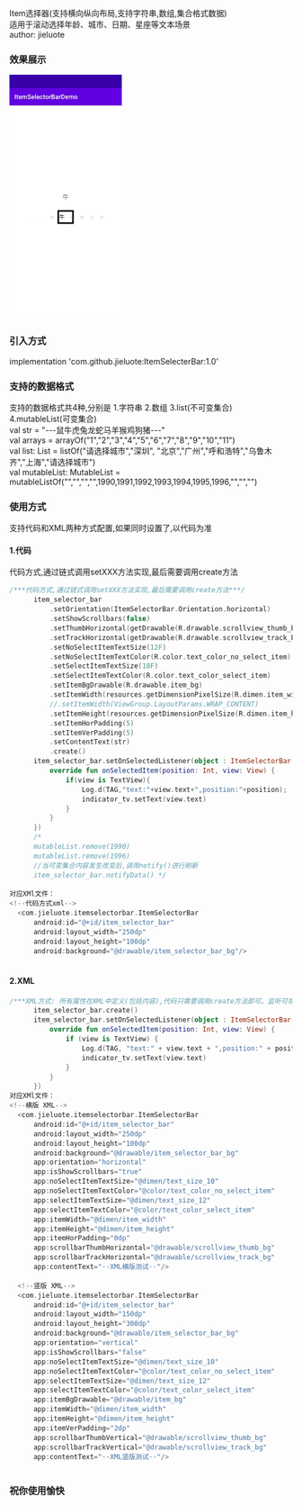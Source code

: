 Item选择器(支持横向纵向布局,支持字符串,数组,集合格式数据)<br>
适用于滚动选择年龄、城市、日期、星座等文本场景<br>
author: jieluote

### 效果展示 ###
![image](https://github.com/jieluote/ItemSelecterBar/blob/master/ItemSelectorBarDemo.gif)


### 引入方式 ###
implementation 'com.github.jieluote:ItemSelecterBar:1.0'


### 支持的数据格式 ###
支持的数据格式共4种,分别是 1.字符串 2.数组 3.list(不可变集合) 4.mutableList(可变集合)<br>
val str = "---鼠牛虎兔龙蛇马羊猴鸡狗猪---"<br>
val arrays = arrayOf("1","2","3","4","5","6","7","8","9","10","11")<br>
val list: List<String> = listOf("请选择城市","深圳", "北京","广州","呼和浩特","乌鲁木齐","上海","请选择城市")<br>
val mutableList: MutableList<Any> = mutableListOf("","","","",1990,1991,1992,1993,1994,1995,1996,"","","")<br>

### 使用方式 ###
支持代码和XML两种方式配置,如果同时设置了,以代码为准

#### 1.代码 ####
代码方式,通过链式调用setXXX方法实现,最后需要调用create方法<br>
  ```kotlin
  /***代码方式,通过链式调用setXXX方法实现,最后需要调用create方法***/
        item_selector_bar
            .setOrientation(ItemSelectorBar.Orientation.horizontal)             //方向
            .setShowScrollbars(false)                                           //是否显示滚动条
            .setThumbHorizontal(getDrawable(R.drawable.scrollview_thumb_bg)!!)  //设置滚动条Thumb背景 (Android 29及以上支持)
            .setTrackHorizontal(getDrawable(R.drawable.scrollview_track_bg)!!)  //设置滚动条Track背景 (Android 29及以上支持)
            .setNoSelectItemTextSize(12F)                                       //未选中文本大小
            .setNoSelectItemTextColor(R.color.text_color_no_select_item)        //未选中文本颜色
            .setSelectItemTextSize(18F)                                         //选中文本大小
            .setSelectItemTextColor(R.color.text_color_select_item)             //选中文本颜色
            .setItemBgDrawable(R.drawable.item_bg)                              //item背景
            .setItemWidth(resources.getDimensionPixelSize(R.dimen.item_width))  //宽度(如果不设置,默认为wrap)
            //.setItemWidth(ViewGroup.LayoutParams.WRAP_CONTENT)                //宽度wrap,文本长度都一样时推荐使用固定尺寸
            .setItemHeight(resources.getDimensionPixelSize(R.dimen.item_height))//同上
            .setItemHorPadding(5)                                               //左右padding(wrap时需要有padding,否则都挤到一起了)
            .setItemVerPadding(5)                                               //上下padding,同上
            .setContentText(str)                                                //内容,可以是上方的四种格式数据
            .create()                                                           //创建(create必须调用,其它可选)
        item_selector_bar.setOnSelectedListener(object : ItemSelectorBar.OnSelectedListener {
            override fun onSelectedItem(position: Int, view: View) {
                if(view is TextView){
                    Log.d(TAG,"text:"+view.text+",position:"+position);
                    indicator_tv.setText(view.text)
                }
            }
        })
        /*
        mutableList.remove(1990)
        mutableList.remove(1996)
        //当可变集合内容发生改变后,调用notify()进行刷新
        item_selector_bar.notifyData() */
  
  对应XMl文件：
  <!--代码方式xml-->
    <com.jieluote.itemselectorbar.ItemSelectorBar
        android:id="@+id/item_selector_bar"
        android:layout_width="250dp"
        android:layout_height="100dp"
        android:background="@drawable/item_selector_bar_bg"/>
      
  ```
  
  #### 2.XML ####
  ```kotlin
  /***XML方式: 所有属性在XML中定义(包括内容),代码只需要调用create方法即可。监听可视需求调用***/
        item_selector_bar.create()
        item_selector_bar.setOnSelectedListener(object : ItemSelectorBar.OnSelectedListener {
            override fun onSelectedItem(position: Int, view: View) {
                if (view is TextView) {
                    Log.d(TAG, "text:" + view.text + ",position:" + position);
                    indicator_tv.setText(view.text)
                }
            }
        })
  对应XMl文件：
  <!--横版 XML-->
    <com.jieluote.itemselectorbar.ItemSelectorBar
        android:id="@+id/item_selector_bar"
        android:layout_width="250dp"
        android:layout_height="100dp"
        android:background="@drawable/item_selector_bar_bg"
        app:orientation="horizontal"
        app:isShowScrollbars="true"
        app:noSelectItemTextSize="@dimen/text_size_10"
        app:noSelectItemTextColor="@color/text_color_no_select_item"
        app:selectItemTextSize="@dimen/text_size_12"
        app:selectItemTextColor="@color/text_color_select_item"
        app:itemWidth="@dimen/item_width"
        app:itemHeight="@dimen/item_height"
        app:itemHorPadding="0dp"
        app:scrollbarThumbHorizontal="@drawable/scrollview_thumb_bg"
        app:scrollbarTrackHorizontal="@drawable/scrollview_track_bg"
        app:contentText="··XML横版测试··"/>

    <!--竖版 XML-->
    <com.jieluote.itemselectorbar.ItemSelectorBar
        android:id="@+id/item_selector_bar"
        android:layout_width="150dp"
        android:layout_height="300dp"
        android:background="@drawable/item_selector_bar_bg"
        app:orientation="vertical"
        app:isShowScrollbars="false"
        app:noSelectItemTextSize="@dimen/text_size_10"
        app:noSelectItemTextColor="@color/text_color_no_select_item"
        app:selectItemTextSize="@dimen/text_size_12"
        app:selectItemTextColor="@color/text_color_select_item"
        app:itemBgDrawable="@drawable/item_bg"
        app:itemWidth="@dimen/item_width"
        app:itemHeight="@dimen/item_height"
        app:itemVerPadding="2dp"
        app:scrollbarThumbVertical="@drawable/scrollview_thumb_bg"
        app:scrollbarTrackVertical="@drawable/scrollview_track_bg"
        app:contentText="··XML竖版测试··"/>
   
  ```
  ### 祝你使用愉快 ###
  
